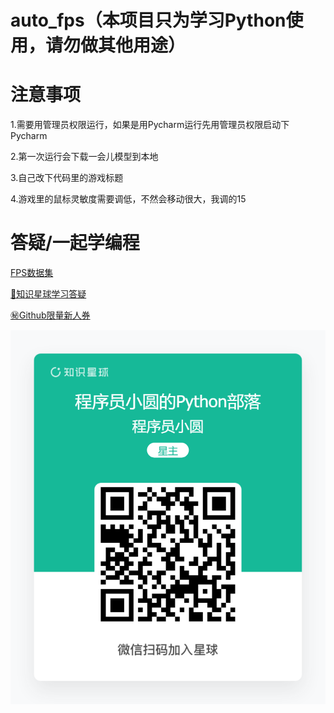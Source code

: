 # auto_fps（本项目只为学习Python使用，请勿做其他用途）

# 注意事项
1.需要用管理员权限运行，如果是用Pycharm运行先用管理员权限启动下Pycharm

2.第一次运行会下载一会儿模型到本地

3.自己改下代码里的游戏标题

4.游戏里的鼠标灵敏度需要调低，不然会移动很大，我调的15

# 答疑/一起学编程
[FPS数据集](https://universe.roboflow.com/jack-pkots/fps-rig2o/dataset/1)

[🌴知识星球学习答疑](https://t.zsxq.com/0dtjBqLCR)

[㊙️Github限量新人券](https://t.zsxq.com/0dnh9ub9v)

[![答疑/一起学习Python](https://github.com/yuanyijie/blog/blob/master/earth.png)](https://t.zsxq.com/0dtjBqLCR)
